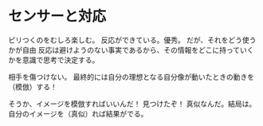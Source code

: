 # センサーと対応
ピリつくのをむしろ楽しむ。
反応ができている。優秀。
だが、それをどう使うかが自由
反応は避けようのない事実であるから、その情報をどこに持っていくかを意識で思考で決定する。

相手を傷つけない。
最終的には自分の理想となる自分像が動いたときの動きを（模倣）する！

そうか、イメージを模倣すればいいんだ！
見つけたぞ！
真似なんだ。結局は。
自分のイメージを（真似）れば結果がでる。